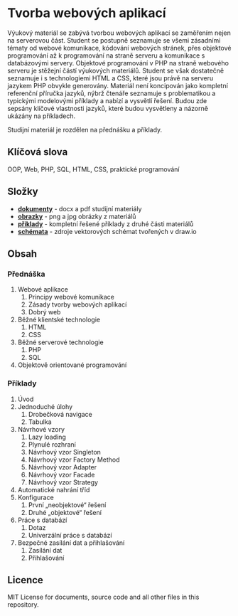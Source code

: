 # Tvorba webových aplikací

Výukový materiál se zabývá tvorbou webových aplikací se zaměřením nejen na serverovou část. Student se postupně seznamuje se všemi zásadními tématy od webové komunikace, kódování webových stránek, přes objektové programování až k programování na straně serveru a komunikace s databázovými servery. Objektové programování v PHP na straně webového serveru je stěžejní částí výukových materiálů. Student se však dostatečně seznamuje i s technologiemi HTML a CSS, které jsou právě na serveru jazykem PHP obvykle generovány. Materiál není koncipován jako kompletní referenční příručka jazyků, nýbrž čtenáře seznamuje s problematikou a typickými modelovými příklady a nabízí a vysvětlí řešení. Budou zde sepsány klíčové vlastnosti jazyků, které budou vysvětleny a názorně ukázány na příkladech.

Studijní materiál je rozdělen na přednášku a příklady.

## Klíčová slova

OOP, Web, PHP, SQL, HTML, CSS, praktické programování

## Složky

- [**dokumenty**](dokumenty) - docx a pdf studijní materiály
- [**obrazky**](obrazky) - png a jpg obrázky z materiálů
- [**příklady**](priklady) - kompletní řešené příklady z druhé části materiálů
- [**schémata**](schemata) - zdroje vektorových schémat tvořených v draw.io

## Obsah

### Přednáška

1. Webové aplikace
   1. Principy webové komunikace
   1. Zásady tvorby webových aplikací
   1. Dobrý web
1. Běžné klientské technologie
   1. HTML
   1. CSS
1. Běžné serverové technologie
   1. PHP
   1. SQL
1. Objektově orientované programování

### Příklady

1. Úvod
1. Jednoduché úlohy
   1. Drobečková navigace
   1. Tabulka
1. Návrhové vzory
   1. Lazy loading
   1. Plynulé rozhraní
   1. Návrhový vzor Singleton
   1. Návrhový vzor Factory Method
   1. Návrhový vzor Adapter
   1. Návrhový vzor Facade
   1. Návrhový vzor Strategy
1. Automatické nahrání tříd
1. Konfigurace
   1. První „neobjektové“ řešení
   1. Druhé „objektové“ řešení
1. Práce s databází
   1. Dotaz
   1. Univerzální práce s databází
1. Bezpečné zasílání dat a přihlašování
   1. Zasílání dat
   1. Přihlašování

## Licence

MIT License for documents, source code and all other files in this repository.
